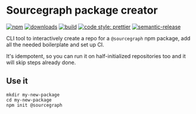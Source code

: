 # Sourcegraph package creator

[![npm](https://img.shields.io/npm/v/@sourcegraph/create.svg)](https://www.npmjs.com/package/@sourcegraph/create)
[![downloads](https://img.shields.io/npm/dt/@sourcegraph/create.svg)](https://www.npmjs.com/package/@sourcegraph/create)
[![build](https://travis-ci.org/sourcegraph/create.svg?branch=master)](https://travis-ci.org/sourcegraph/create)
[![code style: prettier](https://img.shields.io/badge/code_style-prettier-ff69b4.svg)](https://github.com/prettier/prettier)
[![semantic-release](https://img.shields.io/badge/%20%20%F0%9F%93%A6%F0%9F%9A%80-semantic--release-e10079.svg)](https://github.com/semantic-release/semantic-release)

CLI tool to interactively create a repo for a `@sourcegraph` npm package, add all the needed boilerplate and set up CI.

It's idempotent, so you can run it on half-initialized repositories too and it will skip steps already done.

## Use it

```
mkdir my-new-package
cd my-new-package
npm init @sourcegraph
```
